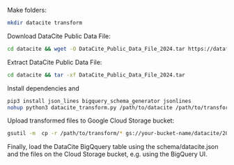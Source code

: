 Make folders:
```bash
mkdir datacite transform
```

Download DataCite Public Data File:
```bash
cd datacite && wget -O DataCite_Public_Data_File_2024.tar https://datafiles.datacite.org/datafiles/public-2024/download?token=YOUR_TOKEN
```

Extract DataCite Public Data File:
```bash
cd datacite && tar -xf DataCite_Public_Data_File_2024.tar
```

Install dependencies and 
```bash
pip3 install json_lines bigquery_schema_generator jsonlines
nohup python3 datacite_transform.py /path/to/datacite /path/to/transform > output.log 2>&1 &
```

Upload transformed files to Google Cloud Storage bucket:
```bash
gsutil -m  cp -r /path/to/transform/* gs://your-bucket-name/datacite/2023/
```

Finally, load the DataCite BigQquery table using the schema/datacite.json and the files on the Cloud Storage bucket,
e.g. using the BigQuery UI.